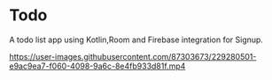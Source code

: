 # Todo
 A todo list app using Kotlin,Room and Firebase integration for Signup.
 


https://user-images.githubusercontent.com/87303673/229280501-e9ac9ea7-f060-4098-9a6c-8e4fb933d81f.mp4





